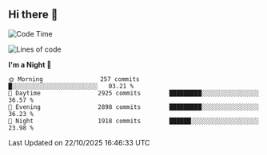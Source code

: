 ## Hi there 👋

<!--
**Wangmerlyn/Wangmerlyn** is a ✨ _special_ ✨ repository because its `README.md` (this file) appears on your GitHub profile.

Here are some ideas to get you started:

- 🔭 I’m currently working on ...
- 🌱 I’m currently learning ...
- 👯 I’m looking to collaborate on ...
- 🤔 I’m looking for help with ...
- 💬 Ask me about ...
- 📫 How to reach me: ...
- 😄 Pronouns: ...
- ⚡ Fun fact: ...
-->
<!--START_SECTION:waka-->
![Code Time](http://img.shields.io/badge/Code%20Time-586%20hrs%204%20mins-blue)

![Lines of code](https://img.shields.io/badge/From%20Hello%20World%20I%27ve%20Written-43.7%20million%20lines%20of%20code-blue)

**I'm a Night 🦉** 

```text
🌞 Morning                257 commits         █░░░░░░░░░░░░░░░░░░░░░░░░   03.21 % 
🌆 Daytime                2925 commits        █████████░░░░░░░░░░░░░░░░   36.57 % 
🌃 Evening                2898 commits        █████████░░░░░░░░░░░░░░░░   36.23 % 
🌙 Night                  1918 commits        ██████░░░░░░░░░░░░░░░░░░░   23.98 % 
```



 Last Updated on 22/10/2025 16:46:33 UTC
<!--END_SECTION:waka-->
